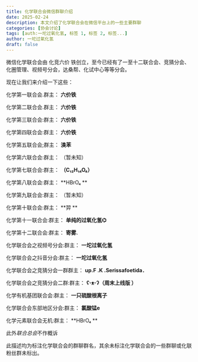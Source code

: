 ```yaml
---
title: 化学联合会微信群聊介绍
date: 2025-02-24
description: 本文介绍了化学联合会在微信平台上的一些主要群聊
categories: [协会讨论]
tags: [auth:一坨过氧化氢, 标签 1, 标签 2, 标签...]
author: 一坨过氧化氢
draft: false
---
```


微信化学联合会由 化竞六价 铁创立，至今已经有了一至十二联合会、竞猜分会、化圈管理、视频号分会，达桑帮、化试中心等等分会。

现在让我们来介绍一下这些：

化学第一联合会.群主： **六价铁**

化学第二联合会.群主： **六价铁**

化学第三联合会:群主： **六价铁**

化学第四联合会:群主： **六价铁**

化学第五联合会;群主： **溴苯**

化学第六联合会:群主： （暂未知）

化学第七联合会:群主： **（C₁₂H₁₄O₄）**

化学第八联合会:群主： **HBrO₄ **

化学第九联合会:群主： （暂未知）

化学第十联合会:群主： **羿 **

化学第十一联合会:群主： **单纯的过氧化氢⌬**

化学第十二联合会:群主： **寄雾.**

化学联合会之视频号分会:群主： **一坨过氧化氢**

化学联合会之抖音分会:群主： **一坨过氧化氢**

化学联合会之竞猜分会一群群主： **up.F .K .Serissafoetida．** 

化学联合会之竞猜分会二群:群主： **ʕᵕᴥᵕʔ（周末上线版 ⁧ （**

化学有机基团联合会:群主： **一只硫酸根离子**

化学联合会东部地区分会:群主： **氯酸锰e**

化学元素联合会无机:群主： **HBrO₄ **

此外*联合总会*不作概诉

此描述均为标注化学联合会的群聊群名，其余未标注化学联合会的一些群聊或化联粉丝群未标出。

